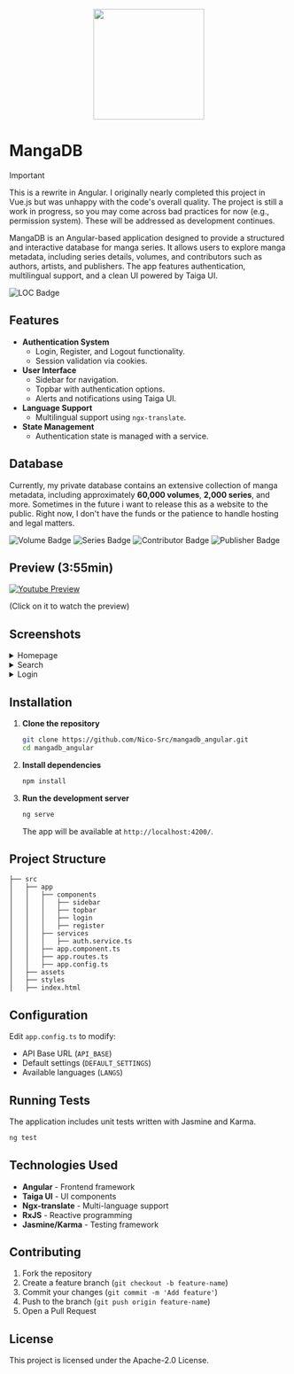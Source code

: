 <p align="center">
  <img width="200" src="https://raw.githubusercontent.com/Nico-Src/mangadb_angular/refs/heads/main/public/favicon.ico">
</p>

# MangaDB

> [!IMPORTANT]  
> This is a rewrite in Angular. I originally nearly completed this project in Vue.js but was unhappy with the code's overall quality. The project is still a work in progress, so you may come across bad practices for now (e.g., permission system). These will be addressed as development continues.

MangaDB is an Angular-based application designed to provide a structured and interactive database for manga series. It allows users to explore manga metadata, including series details, volumes, and contributors such as authors, artists, and publishers. The app features authentication, multilingual support, and a clean UI powered by Taiga UI.

![LOC Badge](https://tokei.rs/b1/github/Nico-Src/mangadb_angular)

## Features

- **Authentication System**
  - Login, Register, and Logout functionality.
  - Session validation via cookies.
- **User Interface**
  - Sidebar for navigation.
  - Topbar with authentication options.
  - Alerts and notifications using Taiga UI.
- **Language Support**
  - Multilingual support using `ngx-translate`.
- **State Management**
  - Authentication state is managed with a service.
 
## Database

Currently, my private database contains an extensive collection of manga metadata, including approximately **60,000 volumes**, **2,000 series**, and more. Sometimes in the future i want to release this as a website to the public. Right now, I don't have the funds or the patience to handle hosting and legal matters.

![Volume Badge](https://img.shields.io/badge/Volumes-59215-45a349)
![Series Badge](https://img.shields.io/badge/Series-1941-red)
![Contributor Badge](https://img.shields.io/badge/Contributors-2006-bda73c)
![Publisher Badge](https://img.shields.io/badge/Publishers-244-blue)
 
## Preview (3:55min)

[![Youtube Preview](https://img.youtube.com/vi/tdFozQr2bqM/0.jpg)](https://www.youtube.com/watch?v=tdFozQr2bqM)

(Click on it to watch the preview)
 
## Screenshots

<details>
  <summary>Homepage</summary>
  
  [![image.png](https://i.postimg.cc/c4zGtPQp/image.png)](https://postimg.cc/HVbhfZvz)
</details>

<details>
  <summary>Search</summary>
  
  [![image.png](https://i.postimg.cc/hPW5Fg1P/image.png)](https://postimg.cc/bdgTb75K)
</details>

<details>
  <summary>Login</summary>
  
  [![image.png](https://i.postimg.cc/g25h5c3g/image.png)](https://postimg.cc/5XBjQV7z)
</details>

## Installation

1. **Clone the repository**

   ```sh
   git clone https://github.com/Nico-Src/mangadb_angular.git
   cd mangadb_angular
   ```

2. **Install dependencies**

   ```sh
   npm install
   ```

3. **Run the development server**

   ```sh
   ng serve
   ```

   The app will be available at `http://localhost:4200/`.

## Project Structure

```
├── src
│   ├── app
│   │   ├── components
│   │   │   ├── sidebar
│   │   │   ├── topbar
│   │   │   ├── login
│   │   │   ├── register
│   │   ├── services
│   │   │   ├── auth.service.ts
│   │   ├── app.component.ts
│   │   ├── app.routes.ts
│   │   ├── app.config.ts
│   ├── assets
│   ├── styles
│   ├── index.html
```

## Configuration

Edit `app.config.ts` to modify:

- API Base URL (`API_BASE`)
- Default settings (`DEFAULT_SETTINGS`)
- Available languages (`LANGS`)

## Running Tests

The application includes unit tests written with Jasmine and Karma.

```sh
ng test
```

## Technologies Used

- **Angular** - Frontend framework
- **Taiga UI** - UI components
- **Ngx-translate** - Multi-language support
- **RxJS** - Reactive programming
- **Jasmine/Karma** - Testing framework

## Contributing

1. Fork the repository
2. Create a feature branch (`git checkout -b feature-name`)
3. Commit your changes (`git commit -m 'Add feature'`)
4. Push to the branch (`git push origin feature-name`)
5. Open a Pull Request

## License

This project is licensed under the Apache-2.0 License.


